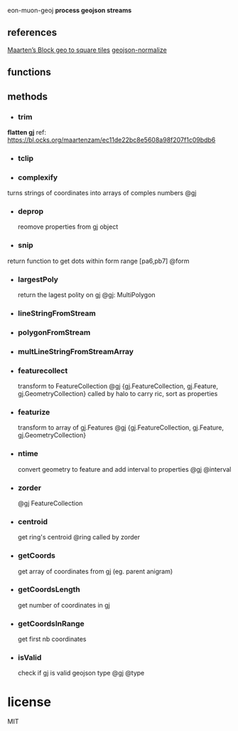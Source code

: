 eon-muon-geoj 
**process geojson streams** 
 
## references 
[Maarten’s Block geo to square tiles](https://bl.ocks.org/maartenzam/ec11de22bc8e5608a98f207f1c09bdb6) 
[geojson-normalize](https://github.com/mapbox/geojson-normalize/blob/master/index.js) 
 
## functions 
 
## methods 
* ### trim 
**flatten gj** 
 ref: https://bl.ocks.org/maartenzam/ec11de22bc8e5608a98f207f1c09bdb6 
 
* ### tclip 
 
* ### complexify 
 turns strings of coordinates into arrays of comples numbers 
 @gj 
 
* ### deprop 
  reomove properties from gj object 
 
* ### snip 
 return function to get dots within form range [pa6,pb7] 
  @form 
 
* ### largestPoly 
  return the lagest polity on gj 
 @gj: MultiPolygon 
 
* ### lineStringFromStream 
 
* ### polygonFromStream 
 
* ### multLineStringFromStreamArray 
 
* ### featurecollect 
    transform to FeatureCollection 
    @gj  {gj.FeatureCollection, gj.Feature, gj.GeometryCollection} 
    called by halo to carry ric, sort as properties 
 
* ### featurize 
    transform to array of gj.Features 
    @gj  {gj.FeatureCollection, gj.Feature, gj.GeometryCollection} 
 
* ### ntime 
  convert geometry to feature and add interval to properties 
  @gj 
  @interval 
 
* ### zorder 
  @gj FeatureCollection 
 
* ### centroid 
  get ring's centroid 
   @ring 
   called by zorder 
 
* ### getCoords 
   get array of coordinates from gj (eg. parent anigram) 
 
* ### getCoordsLength 
   get number of coordinates in gj 
 
* ### getCoordsInRange 
   get first nb coordinates 
 
* ### isValid 
   check if gj is valid geojson type 
   @gj 
   @type 
 
 
# license 
MIT